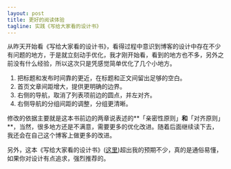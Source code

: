 ```yaml
---
layout: post
title: 更好的阅读体验
tagline: 实践《写给大家看的设计书》
---
```

从昨天开始看《写给大家看的设计书》，看得过程中意识到博客的设计中存在不少有问题的地方，于是就立刻动手优化，我才刚开始看，看到的地方也不多，另外之前没有什么经验，所以这次只是凭感觉简单优化了几个小地方。

<ol>
    <li>把标题和发布时间靠的更近，在标题和正文间留出足够的空白。</li>
    <li>首页文章间距增大，提供更明确的边界。</li>
    <li>右侧的导航，取消了列表项前边的圆点，并左对齐。</li>
    <li>右侧导航的分组间距的调整，分组更清晰。</li>
</ol>

修改的依据主要就是这本书前边的两章说表述的**「亲密性原则」**和**「对齐原则」**，当然，很多地方还是不满意，需要更多的优化改进。随着后面继续读下去，我还会在自己这个博客上做更多的改进。

另外，这本《写给大家看的设计书》([这里](http://read.douban.com/ebook/402418/))超出我的预期不少，真的是通俗易懂，如果你对设计有点追求，强烈推荐的。
